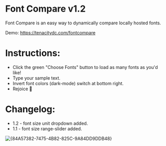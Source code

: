 # Font Compare v1.2

Font Compare is an easy way to dynamically compare locally hosted fonts.

Demo: https://tenacitydc.com/fontcompare

# Instructions:

- Click the green "Choose Fonts" button to load as many fonts as you'd like!
- Type your sample text.
- Invert font colors (dark-mode) switch at bottom right.
- Rejoice 🎉

# Changelog:

- 1.2 - font size unit dropdown added.
- 1.1 - font size range-slider added.

![{84A57382-7475-4B82-825C-9A84DD9DDB48}](https://github.com/user-attachments/assets/31558a94-af6e-45bc-a563-fc55e530fa7f)


